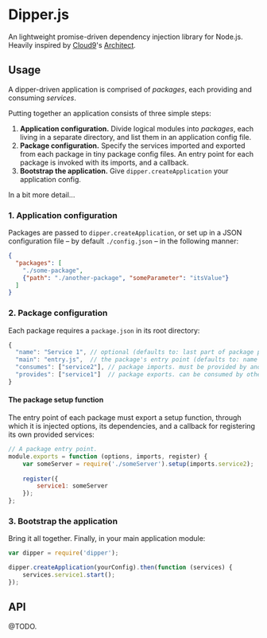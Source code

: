 Dipper.js
=========

An lightweight promise-driven dependency injection library for Node.js. Heavily inspired by [Cloud9](https://c9.io/)'s [Architect](https://github.com/c9/architect/).

Usage
-----

A dipper-driven application is comprised of _packages_, each providing and consuming _services_.

Putting together an application consists of three simple steps:

1. **Application configuration.** Divide logical modules into _packages_, each living in a separate directory, and list them in an application config file.
2. **Package configuration.** Specify the services imported and exported from each package in tiny package config files. An entry point for each package is invoked with its imports, and a callback.
3. **Bootstrap the application.** Give `dipper.createApplication` your application config.

In a bit more detail...

### 1. Application configuration

Packages are passed to `dipper.createApplication`, or set up in a JSON configuration file – by default `./config.json` – in the following manner:

```json
{
  "packages": [
    "./some-package",
    {"path": "./another-package", "someParameter": "itsValue"}
  ]
}
```

### 2. Package configuration

Each package requires a `package.json` in its root directory:

```javascript
{
  "name": "Service 1", // optional (defaults to: last part of package path)
  "main": "entry.js",  // the package's entry point (defaults to: name || 'index')
  "consumes": ["service2"], // package imports. must be provided by another package.
  "provides": ["service1"]  // package exports. can be consumed by other packages.
}
```

#### The package setup function

The entry point of each package must export a setup function, through which it is injected options, its dependencies, and a callback for registering its own provided services:

```javascript
// A package entry point.
module.exports = function (options, imports, register) {
    var someServer = require('./someServer').setup(imports.service2);
    
    register({
        service1: someServer
    });
};
```

### 3. Bootstrap the application

Bring it all together. Finally, in your main application module:

```javascript
var dipper = require('dipper');

dipper.createApplication(yourConfig).then(function (services) {
    services.service1.start();
});
```

API
---

@TODO.

